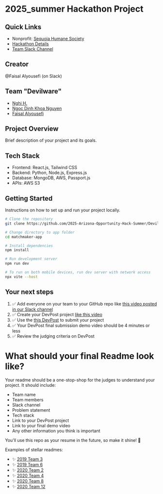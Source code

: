 # 2025_summer Hackathon Project

## Quick Links

- Nonprofit: [Sequoia Humane Society](https://ohack.dev/nonprofit/9ajAkAzo9rnb0IOmE4VY)
- [Hackathon Details](https://www.ohack.dev/hack/2025_summer)
- [Team Slack Channel](https://opportunity-hack.slack.com/app_redirect?channel=devilware)

## Creator

@Faisal Alyousefi (on Slack)

## Team "Devilware"

- [Nghi H.](https://github.com/GittBitt)
- [Ngoc Dinh Khoa Nguyen](https://github.com/KhoaDinhNguyen)
- [Faisal Alyousefi](https://github.com/fkalyousefi)
<!-- Add all team members -->

## Project Overview

Brief description of your project and its goals.

## Tech Stack

- Frontend: React.js, Tailwind CSS
- Backend: Python, Node.js, Express.js
- Database: MongoDB, AWS, Passport.js
- APIs: AWS S3
<!-- Add/modify as needed -->

## Getting Started

Instructions on how to set up and run your project locally.

```bash
# Clone the repository
git clone https://github.com/2025-Arizona-Opportunity-Hack-Summer/Devilware-SequoiaHumaneSociety

# Change directory to app folder
cd matchmaker-app

# Install dependencies
npm install

# Run development server
npm run dev

# To run on both mobile devices, run dev server with network access
npx vite --host

```

## Your next steps

1. ✅ Add everyone on your team to your GitHub repo like [this video posted in our Slack channel](https://opportunity-hack.slack.com/archives/C1Q6YHXQU/p1605657678139600)
2. ✅ Create your DevPost project [like this video](https://youtu.be/vCa7QFFthfU?si=bzMQ91d8j3ZkOD03)
3. ✅ Use the [this DevPost]() to submit your project
4. ✅ Your DevPost final submission demo video should be 4 minutes or less
5. ✅ Review the judging criteria on DevPost

# What should your final Readme look like?

Your readme should be a one-stop-shop for the judges to understand your project. It should include:

- Team name
- Team members
- Slack channel
- Problem statement
- Tech stack
- Link to your DevPost project
- Link to your final demo video
- Any other information you think is important

You'll use this repo as your resume in the future, so make it shine! 🌟

Examples of stellar readmes:

- ✨ [2019 Team 3](https://github.com/2019-Arizona-Opportunity-Hack/Team-3)
- ✨ [2019 Team 6](https://github.com/2019-Arizona-Opportunity-Hack/Team-6)
- ✨ [2020 Team 2](https://github.com/2020-opportunity-hack/Team-02)
- ✨ [2020 Team 4](https://github.com/2020-opportunity-hack/Team-04)
- ✨ [2020 Team 8](https://github.com/2020-opportunity-hack/Team-08)
- ✨ [2020 Team 12](https://github.com/2020-opportunity-hack/Team-12)
